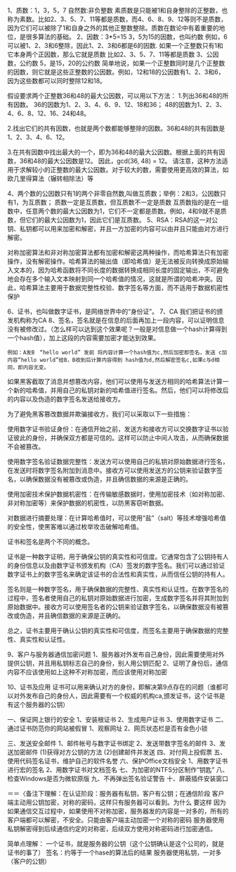 1、质数：1，3，5，7   自然数:非负整数
 素质数是只能被1和自身整除的正整数，也称为素数。比如2、3、5、7、11等都是质数，而4、6、8、9、12等则不是质数，因为它们可以被除了1和自身之外的其他正整数整除。质数在数论中有着重要的地位，是很多算法的基础。
2、因数：3*5=15 3，5为15的因数，也叫约数
例如，6可以被1、2、3和6整除，因此1、2、3和6都是6的因数.   如果一个正整数只有1和它本身两个正因数，那么它就是质数 比如2、3、5、7、11等都是质数
3、公因数，公约数  5，是15，20的公约数
简单地说，如果一个正整数同时是几个正整数的因数，则它就是这些正整数的公因数。例如，12和18的公因数有1、2、3和6，因为这些数都可以同时整除12和18。

假设要求两个正整数36和48的最大公因数，可以用以下方法：
1.列出36和48的所有因数。
36的因数为1、2、3、4、6、9、12、18和36；
48的因数为1、2、3、4、6、8、12、16、24和48。

2.找出它们的共有因数，也就是两个数都能够整除的因数。36和48的共有因数是1、2、3、4、6、12。

3.在共有因数中找出最大的一个，即为36和48的最大公因数。根据上面的共有因数，36和48的最大公因数是12。
因此，gcd(36, 48) = 12。
请注意，这种方法适用于求解较小的正整数的最大公因数。对于较大的数，需要使用更高效的算法，如欧几里得算法（辗转相除法）等

4、两个数的公因数只有1的两个非零自然数,叫做互质数；举例：2和3，公因数只有1，为互质数；
质数一定是互质数，但互质数不一定是质数    互质数指的是在一组数中，任意两个数的最大公因数为1，它们不一定都是质数。例如，4和9就不是质数，但它们的最大公因数为1，因此它们是互质数。
5、RSA：RSA的这一对公钥、私钥都可以用来加密和解密，并且一方加密的内容可以由并且只能由对方进行解密。





对称加密算法和非对称加密算法都有加密和解密这两种操作，而哈希算法只有加密操作，没有解密操作。哈希算法的输出值（即哈希值）是无法被反向转换成原始输入文本的，因为哈希函数将不同长度的数据转换成相同长度的固定输出，不可避免地会存在多个输入文本映射到同一个哈希值的情况，这就是所谓的哈希冲突。因此，哈希算法主要用于数据完整性校验、数字签名等方面，而不适用于数据机密性保护

6、证书，也叫做数字证书，是网络世界中的“身份证”。
7、CA 我们把证书的颁发机构称为CA
8、签名，签名就是在信息的后面再加上一段内容，可以证明信息没有被修改过。（怎么样可以达到这个效果呢？一般是对信息做一个hash计算得到一个hash值），加上这段的内容需要加密才能达到效果。

    例如：A发B　“hello world” 发前 将内容计算一个hash值为c,然后加密即签名，发送 c加内容“hello world”给B，B收到后计算内容得到 hash值为d,然后解密签名c,如果c与d相同，即内容无变。

   如果黑客截取了消息并想篡改内容，他们可以使用与发送方相同的哈希算法计算一个新的哈希值，并用自己的私钥对新的哈希值进行签名。然后，他们可以将修改后的内容以及伪造的数字签名发送给接收方。

为了避免黑客篡改数据并欺骗接收方，我们可以采取以下一些措施：

使用数字证书验证身份：在通信开始之前，发送方和接收方可以交换数字证书以验证彼此的身份，并确保双方都是可信的。这样可以防止中间人攻击，从而确保数据不会被篡改。

使用数字签名验证数据完整性：发送方可以使用自己的私钥对原始数据进行签名，在发送时将数字签名附加到消息中。接收方可以使用发送方的公钥来验证数字签名，以确保数据没有被篡改或伪造，并且确信数据的来源是正确的。

使用加密技术保护数据机密性：在传输敏感数据时，使用加密技术（如对称加密、非对称加密等）来保护数据的机密性，以防黑客窃听数据。

对数据进行摘要处理：在计算哈希值时，可以使用“盐”（salt）等技术增强哈希值的安全性，使黑客难以通过枚举攻击破解哈希值。

证书和签名是两个不同的概念。

证书是一种数字证明，用于确保公钥的真实性和可信度。它通常包含了公钥持有人的身份信息以及由数字证书颁发机构（CA）签发的数字签名。我们可以通过验证数字证书上的数字签名来确定该证书的合法性和真实性，从而信任公钥的持有人。

签名则是一种数字签名，用于确保数据的完整性、真实性和认证性。在数字签名的过程中，签名者使用自己的私钥对原始数据进行加密，生成数字签名并将其附加到原始数据中。接收方可以使用签名者的公钥来验证数字签名，以确保数据没有被篡改或伪造，并且确信数据的来源是正确的。

总之，证书主要用于确认公钥的真实性和可信度，而签名主要用于确保数据的完整性、真实性和认证性。

9、客户与服务器通信加密问题
1、服务器对外发布自己身份，因此需要使用对外提供公钥，并且用私钥标志自己的身份，别人用公钥匹配
2、证明了身份后，通信内容不应该使用如上这种不对称加密，而应该使用对称加密

10、证书及应用
证书可以用来确认对方的身份，即解决第9点存在的问题（谁都可以对外发布自己的身份人，因此需要有一个权威的机构ca,颁发证书，这个证书是有这个服务器的公钥）

一、保证网上银行的安全
1、安装根证书
2、生成用户证书
3、使用数字证书
二、通过证书防范你的网站被假冒
1、观察网址
2、网页状态栏是否有金色小锁

三、发送安全邮件
1、邮件帐号与数字证书绑定
2、发送带数字签名的邮件
3、发送加密邮件
(1)获得对方公钥的方法
(2)创建邮件并发送
四、对付网上投假票
五、使用代码签名证书，维护自己的软件名誉
六、保护Office文档安全
1、用数字证书进行宏的签名
2、用数字证书对文档签名
七、为加密的NTFS分区制作“钥匙”
八、检查Windows是否为微软原版
九、不再弹出签名验证警告
十、屏蔽插件安装窗口


＝＝〈备注下理解：在认证阶段：服务器有私钥，客户有公钥；在通信阶段 客户端主动用公钥加密，对称的密码，这样只有服务器可以看到。为什么 要这样
        因为如果通信交互过程中，如果使用不对称加密，服务器发的内容是一对多的，所有的客户端都可以解密，不安全。只能由客户端主动加密一个对称的密码
      服务器使用私钥解密得到后续通信约定的对称密，后续双方使用对称密码进行加密通信。



简单点理解：
 一个证书，就是服务器的公钥（这个公钥确认是这个公司的，就是证书的事了）
签名：约等于一个hase的算法后的结果
服务器使用私钥，一对多（客户的公钥）